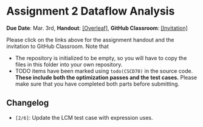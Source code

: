 # Assignment 2 Dataflow Analysis

**Due Date**: Mar. 3rd, **Handout**:
[\[Overleaf\]](https://www.overleaf.com/read/cncbrtszrfpx), **GitHub
Classroom**: [\[Invitation\]](https://classroom.github.com/a/uifbknCz)

Please click on the links above for the assignment handout and the invitation to
GitHub Classroom. Note that

- The repository is initialized to be empty, so you will have to copy the files
  in this folder into your own repository.
- TODO items have been marked using `todo(CSCD70)` in the source code. **These
  include both the optimization passes and the test cases.** Please make sure
  that you have completed both parts before submitting.

## Changelog

- `[2/6]`: Update the LCM test case with expression uses.
